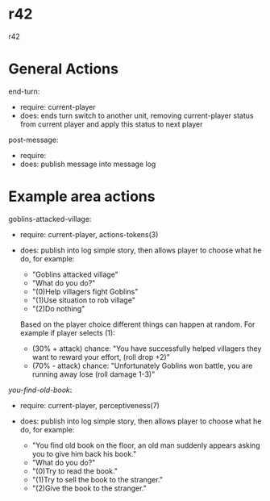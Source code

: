 # r42
r42


# General Actions
end-turn:
- require: current-player
- does: ends turn switch to another unit, removing current-player status from current player and apply this status to next player

post-message:
- require:
- does: publish message into message log

# Example area actions
goblins-attacked-village:
- require: current-player, actions-tokens(3)
- does: publish into log simple story, then allows player to choose what he do, for example:

  - "Goblins attacked village"
  - "What do you do?"
  - "(0)Help villagers fight Goblins"
  - "(1)Use situation to rob village"
  - "(2)Do nothing"

  Based on the player choice different things can happen at random. For example if player selects (1):

    - (30% + attack) chance: "You have successfully helped villagers they want to reward your effort, (roll drop +2)"
    - (70% - attack) chance: "Unfortunately Goblins won battle, you are running away lose (roll damage 1-3)"

*you-find-old-book*:
  - require: current-player, perceptiveness(7)
  - does: publish into log simple story, then allows player to choose what he do, for example:

    - "You find old book on the floor, an old man suddenly appears asking you to give him back his book."
    - "What do you do?"
    - "(0)Try to read the book."
    - "(1)Try to sell the book to the stranger."
    - "(2)Give the book to the stranger."
